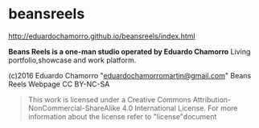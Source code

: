 # beansreels
http://eduardochamorro.github.io/beansreels/index.html

**Beans Reels is a one-man studio operated by Eduardo Chamorro**
Living portfolio,showcase and work platform.

(c)2016  Eduardo Chamorro "eduardochamorromartin@gmail.com"
Beans Reels Webpage	CC BY-NC-SA

>This work is licensed under a Creative Commons Attribution-NonCommercial-ShareAlike 4.0 International License.
For more information about the license refer to "license"document
